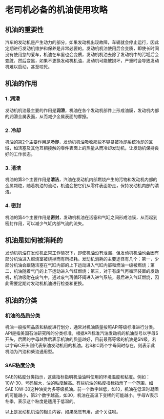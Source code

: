 # 老司机必备的机油使用攻略
## 机油的重要性

汽车的发动机是产生动力的部分，如果发动机出现故障，车辆就会停止运行，因此定期进行发动机维护和保养是非常必要的。发动机机油使用后会变质，‍‍即使长时间没有使用您的爱车，机油在车里也会变质，发动机机油去除了发动机中的污垢后会变脏，然后变黑，‍‍如果不更换发动机机油，发动机可能被损坏，严重时会导致发动机难以启动，甚至咬死‍‍。

## 机油的作用
### 1. 润滑
发动机机油最主要的作用是**润滑‍‍**，机油在各个发动机部件上形成油膜，发动机内部的润滑金属表面，从而减少金属表面的摩擦。
### 2. 冷却
机油的第2个主要作用是**冷却‍‍**，发动机机油吸收那些不容易被冷却系统冷却的区域，如活塞及其他互相接触的零件表面上的热量从而冷却发动机，‍‍让发动机保持良好的工作状态。
### 3. 清洁
机油的第3个主要作用是**清洁**，汽油在发动机内部燃烧产生的污物和发动机内部的金属颗粒，随着机油的流动，机油会把它们从零件表面带走，保持发动机内部的清洁。
### 4. 密封
机油的第4个主要作用是**密封‍‍**，发动机机油在活塞和气缸之间形成油膜，从而起到密封作用，可以减少气缸内部气流的流失。

## 机油是如何被消耗的
发动机机油在发动机正常工作情况下，即使机油没有泄漏，但发动机机油也会因有部分机油进入燃烧室被烧掉而有所损耗。发动机消耗的主要途径有几个：第一，少部分机油会跟随活塞在气缸内部的上下运动进入气缸内部和燃油一级被燃烧；第二，机油随着气门的上下运动进入气缸燃烧；第三，对于有废气再循环装置的发动机，‍‍机油吸附在废气中，通过废气再循环阀进入进气系统，最后进入气缸燃烧，‍‍因此需要定期对发动机机油进行检查和更换。

## 机油的分类
### 机油的品质分类
机油一般按照品质和粘度进行划分，通常对机油质量按照API等级标准进行分类。API是指美国石油研究所的分类标准，‍‍根据API标准汽油发动机的机油型号以字母S开头，后面的字母越靠后表示机油的质量越好，目前最高等级的机油是SN级。若以字母C开头则代表柴油发动机用的机油。若S和C两个字母同时存在，则表示此机油为汽油和柴油通用型。
### SAE粘度分类
 SAE的粘度分类指示，‍‍这些指标指明机油油料使用的环境温度和粘度。例如：10W-30，号码越大，油的粘度越高。有些机油的粘度指标指示了一个范围，‍‍如SAE 10W-30‍‍这种油变为多等级机油。前一个数字越低，如10，机油在低温时凝固的可能越小，‍‍第2个数字越高，如30，机油在高温下变稀的可能越小。字母W表示冬季，表示这个粘度是适用于低温的。
 
 以上是发动机机油的相关内容，‍‍如果感觉有用，点个关注呗。